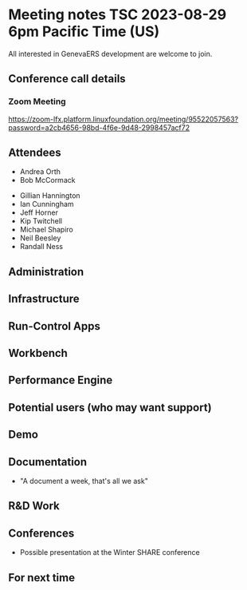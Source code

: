 # Meeting notes TSC 2023-08-29 6pm Pacific Time (US)
All interested in GenevaERS development are welcome to join.
## Conference call details
### Zoom Meeting
https://zoom-lfx.platform.linuxfoundation.org/meeting/95522057563?password=a2cb4656-98bd-4f6e-9d48-2998457acf72
## Attendees 
- Andrea Orth
- Bob McCormack 
<!-- - Eugene Morrow -->
- Gillian Hannington 
- Ian Cunningham 
- Jeff Horner 
- Kip Twitchell 
- Michael Shapiro
- Neil Beesley 
- Randall Ness
## Administration
## Infrastructure
## Run-Control Apps
## Workbench
## Performance Engine
## Potential users (who may want support)
## Demo
## Documentation
- "A document a week, that's all we ask" 
## R&D Work
## Conferences 
- Possible presentation at the Winter SHARE conference 
## For next time 
